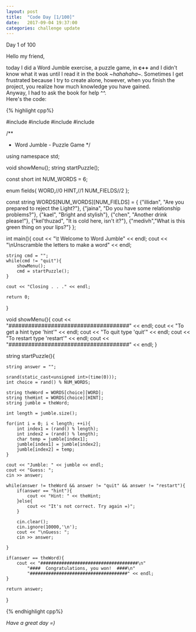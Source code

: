 ```yaml
---
layout: post
title:  "Code Day [1/100]"
date:   2017-09-04 19:37:00
categories: challenge update
---
```


Day 1 of 100

Hello my friend,

today I did a Word Jumble exercise, a puzzle game, in __c++__ and I didn't know what it was until I read it in the book ~_hahahaha_~.
Sometimes I get frustrated because I try to create alone, however, when you finish the project, you realize how much knowledge you have gained.  
Anyway, I had to ask the book for help ^^.  
Here's the code:

{% highlight cpp%}

#include <iostream>
#include <string>
#include <cstdlib>
#include <ctime>


/**
 * Word Jumble - Puzzle Game
 */

using namespace std;

void showMenu();
string startPuzzle();

const short int NUM_WORDS = 6;

enum fields{
	WORD,//0
	HINT,//1
	NUM_FIELDS//2
};

const string WORDS[NUM_WORDS][NUM_FIELDS] = {
		{"illidan", "Are you prepared to reject the Light?"},
		{"jaina", "Do you have some relationship problems?"},
		{"kael", "Bright and stylish"},
		{"chen", "Another drink please!"},
		{"kel'thuzad", "It is cold here, isn't it?"},
		{"medivh","What is this green thing on your lips?"}
};

int main(){
	cout << "\t Welcome to Word Jumble" << endl;
	cout << "\nUnscramble the letters to make a word" << endl;

	string cmd = "";
	while(cmd != "quit"){
		showMenu();
		cmd = startPuzzle();
	}

	cout << "Closing . . ." << endl;

	return 0;
}

void showMenu(){
	cout << "#####################################" << endl;
	cout << "To get a hint          type    'hint'" << endl;
	cout << "To quit                type    'quit'" << endl;
	cout << "To restart             type 'restart'" << endl;
	cout << "#####################################" << endl;
}

string startPuzzle(){

	string answer = "";

	srand(static_cast<unsigned int>(time(0)));
	int choice = rand() % NUM_WORDS;

	string theWord = WORDS[choice][WORD];
	string theHint = WORDS[choice][HINT];
	string jumble = theWord;

	int length = jumble.size();

	for(int i = 0; i < length; ++i){
		int index1 = (rand() % length);
		int index2 = (rand() % length);
		char temp = jumble[index1];
		jumble[index1] = jumble[index2];
		jumble[index2] = temp;
	}

	cout << "Jumble: " << jumble << endl;
	cout << "Guess: ";
	cin >> answer;

	while(answer != theWord && answer != "quit" && answer != "restart"){
		if(answer == "hint"){
			cout << "Hint: " << theHint;
		}else{
			cout << "It's not correct. Try again =)";
		}

		cin.clear();
		cin.ignore(10000,'\n');
		cout << "\nGuess: ";
		cin >> answer;

	}

	if(answer == theWord){
		cout << "#####################################\n"
			"####  Congratulations, you won!  ####\n"
			"#####################################" << endl;
	}

	return answer;
}

{% endhighlight cpp%}

_Have a great day =)_